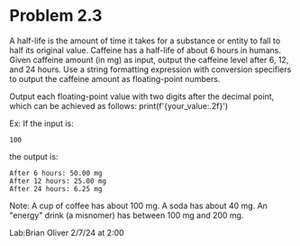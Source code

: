 # Problem 2.3
A half-life is the amount of time it takes for a substance or entity to fall to half its original value. Caffeine has a half-life of about 6 hours in humans. Given caffeine amount (in mg) as input, output the caffeine level after 6, 12, and 24 hours. Use a string formatting expression with conversion specifiers to output the caffeine amount as floating-point numbers.

Output each floating-point value with two digits after the decimal point, which can be achieved as follows:
print(f'{your_value:.2f}')

Ex: If the input is:

    100

the output is:

    After 6 hours: 50.00 mg
    After 12 hours: 25.00 mg
    After 24 hours: 6.25 mg

Note: A cup of coffee has about 100 mg. A soda has about 40 mg. An "energy" drink (a misnomer) has between 100 mg and 200 mg.


Lab:Brian Oliver 2/7/24 at 2:00